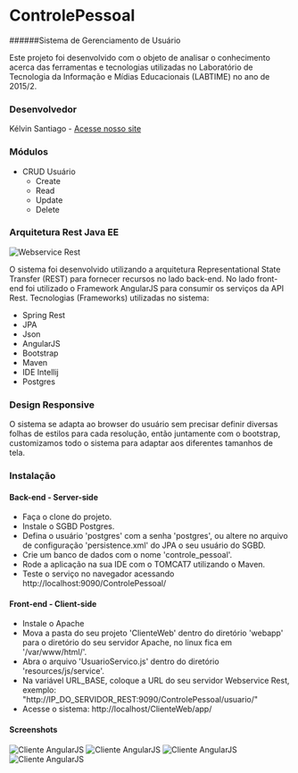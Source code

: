 # ControlePessoal
######Sistema de Gerenciamento de Usuário

Este projeto foi desenvolvido com o objeto de analisar o conhecimento acerca das ferramentas e tecnologias utilizadas no Laboratório de Tecnologia da Informação e Mídias Educacionais (LABTIME) no ano de 2015/2.

### Desenvolvedor
Kélvin Santiago - [Acesse nosso site](http://www.kelvinsantiago.com.br)

### Módulos
* CRUD Usuário
  * Create
  * Read
  * Update
  * Delete

### Arquitetura Rest Java EE
![Webservice Rest](http://d2huq83j2o5dyd.cloudfront.net/spring-mvc-angular/SpringMVCAngular2.jpg)

O sistema foi desenvolvido utilizando a arquitetura Representational State Transfer (REST) para fornecer recursos no lado back-end. No lado front-end foi utilizado o Framework AngularJS para consumir os serviços da API Rest.
Tecnologias (Frameworks) utilizadas no sistema:
- Spring Rest
- JPA
- Json
- AngularJS
- Bootstrap
- Maven
- IDE Intellij
- Postgres

###  Design Responsive
O sistema se adapta ao browser do usuário sem precisar definir diversas folhas de estilos para cada resolução, então juntamente com o bootstrap, customizamos todo o sistema para adaptar aos diferentes tamanhos de tela.

### Instalação 
#### Back-end - Server-side
  * Faça o clone do projeto.
  * Instale o SGBD Postgres.
  * Defina o usuário 'postgres' com a senha 'postgres', ou altere no arquivo de configuração 'persistence.xml' do JPA o seu usuário do SGBD.
  * Crie um banco de dados com o nome 'controle_pessoal'.
  * Rode a aplicação na sua IDE com o TOMCAT7 utilizando o Maven.
  * Teste o serviço no navegador acessando http://localhost:9090/ControlePessoal/

#### Front-end - Client-side
  * Instale o Apache
  * Mova a pasta do seu projeto 'ClienteWeb' dentro do diretório 'webapp' para o diretório do seu servidor Apache, no linux fica em '/var/www/html/'.
  * Abra o arquivo 'UsuarioServico.js' dentro do diretório 'resources/js/service'.
  * Na variável URL_BASE, coloque a URL do seu servidor Webservice Rest, exemplo: "http://IP_DO_SERVIDOR_REST:9090/ControlePessoal/usuario/"
  * Acesse o sistema: http://localhost/ClienteWeb/app/

#### Screenshots
![Cliente AngularJS](http://i.imgur.com/Pd77m2b.png)
![Cliente AngularJS](http://i.imgur.com/SGLseBD.png)
![Cliente AngularJS](http://i.imgur.com/f1m7a3d.png)
![Cliente AngularJS](http://i.imgur.com/hNjjDkz.png)


